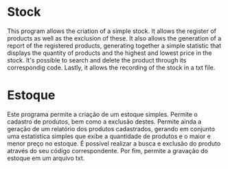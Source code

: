 # Stock
This program allows the criation of a simple stock. It allows the register of products as well as the exclusion of these. It also allows the generation of a report of the registered products, generating together a simple statistic that displays the quantity of products and the highest and lowest price in the stock. It's possible to search and delete the product through its correspondig code. Lastly, it allows the recording of the stock in a txt file.

# Estoque
Este programa permite a criação de um estoque simples. Permite o cadastro de produtos, bem como a exclusão destes. Permite ainda a geração de um relatório dos produtos cadastrados, gerando em conjunto uma estatística simples que exibe a quantidade de produtos e o maior e menor preço no estoque. É possível realizar a busca e exclusão do produto através do seu código correspondente. Por fim, permite a gravação do estoque em um arquivo txt.
